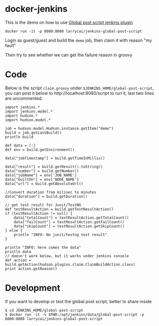 # docker-jenkins #

This is the demo on how to use [Global post script jenkins plugin](https://wiki.jenkins-ci.org/display/JENKINS/Global+Post+Script+Plugin)

	docker run -it -p 8080:8080 larrycai/jenkins-global-post-script
	
Login as guest/guest and build the `demo` job, then claim it with reason "my fault"

Then try to see whether we can get the failure reason in groovy

# Code #

Below is the script `claim.groovy` under `$JENKINS_HOME/global-post-script`, you can post it below to http://localhost:8080/script to run it, last two lines are uncommented.

	import jenkins.*
	import jenkins.model.*
	import hudson.*
	import hudson.model.*

	job = hudson.model.Hudson.instance.getItem("demo")
	build = job.getLastBuild()
	println build

	def data = [:]
	def env = build.getEnvironment()

	data["jobTimestamp"] = build.getTimeInMillis()

	data["result"] = build.getResult().toString()
	data["number"] = build.getNumber()
	data["jobName"] = env['JOB_NAME']
	data["builtOn"] = env['NODE_NAME']
	data["url"] = build.getAbsoluteUrl()

	//Convert duration from milisec to minutes
	data["duration"] = build.getDuration() 

	// get test result for Junit/TestNG 
	def testResultAction = build.getTestResultAction() 
	if (testResultAction != null) {
		data["totalCount"] = testResultAction.getTotalCount()
		data["failCount"] = testResultAction.getFailCount()
		data["skipCount"] = testResultAction.getSkipCount()
	} else {
		println "INFO: No junit/testng test result"
	}

	println "INFO: here comes the data"
	println data	
	// doesn't work below, but it works under jenkins console
	def action = build.getAction(hudson.plugins.claim.ClaimBuildAction.class)
	print action.getReason()

	
# Development #

If you want to develop or test the global post script, better to share inside

	$ cd JENKINS_HOME/global-post-script
	$ docker run -it -v $PWD:/opt/jenkins/data/global-post-script -p 8000:8080 larrycai/jenkins-global-post-script

